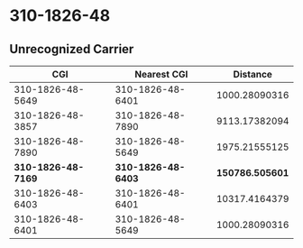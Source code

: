 # 310-1826-48
## Unrecognized Carrier


| CGI | Nearest CGI | Distance |
|-----|-------------|----------|
| 310-1826-48-5649 | 310-1826-48-6401 | 1000.28090316 |
| 310-1826-48-3857 | 310-1826-48-7890 | 9113.17382094 |
| 310-1826-48-7890 | 310-1826-48-5649 | 1975.21555125 |
| **310-1826-48-7169** | **310-1826-48-6403** | **150786.505601** |
| 310-1826-48-6403 | 310-1826-48-6401 | 10317.4164379 |
| 310-1826-48-6401 | 310-1826-48-5649 | 1000.28090316 |
